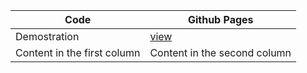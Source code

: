 Code | Github Pages
------------ | -------------
Demostration | [view](https://garyavendanio.github.io/nav/)
Content in the first column | Content in the second column

